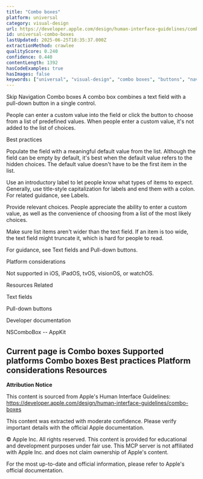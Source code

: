 ```yaml
---
title: "Combo boxes"
platform: universal
category: visual-design
url: https://developer.apple.com/design/human-interface-guidelines/combo-boxes
id: universal-combo-boxes
lastUpdated: 2025-06-25T18:35:37.000Z
extractionMethod: crawlee
qualityScore: 0.240
confidence: 0.440
contentLength: 1392
hasCodeExamples: true
hasImages: false
keywords: ["universal", "visual-design", "combo boxes", "buttons", "navigation", "ios", "ipad", "watchos", "tvos", "visionos"]
---
```

Skip Navigation
Combo boxes
A combo box combines a text field with a pull-down button in a single control.

People can enter a custom value into the field or click the button to choose from a list of predefined values. When people enter a custom value, it's not added to the list of choices.

Best practices

Populate the field with a meaningful default value from the list. Although the field can be empty by default, it's best when the default value refers to the hidden choices. The default value doesn't have to be the first item in the list.

Use an introductory label to let people know what types of items to expect. Generally, use title-style capitalization for labels and end them with a colon. For related guidance, see Labels.

Provide relevant choices. People appreciate the ability to enter a custom value, as well as the convenience of choosing from a list of the most likely choices.

Make sure list items aren't wider than the text field. If an item is too wide, the text field might truncate it, which is hard for people to read.

For guidance, see Text fields and Pull-down buttons.

Platform considerations

Not supported in iOS, iPadOS, tvOS, visionOS, or watchOS.

Resources
Related

Text fields

Pull-down buttons

Developer documentation

NSComboBox -- AppKit

Current page is Combo boxes
Supported platforms
Combo boxes
Best practices
Platform considerations
Resources
---

**Attribution Notice**

This content is sourced from Apple's Human Interface Guidelines: https://developer.apple.com/design/human-interface-guidelines/combo-boxes

This content was extracted with moderate confidence. Please verify important details with the official Apple documentation.

© Apple Inc. All rights reserved. This content is provided for educational and development purposes under fair use. This MCP server is not affiliated with Apple Inc. and does not claim ownership of Apple's content.

For the most up-to-date and official information, please refer to Apple's official documentation.
